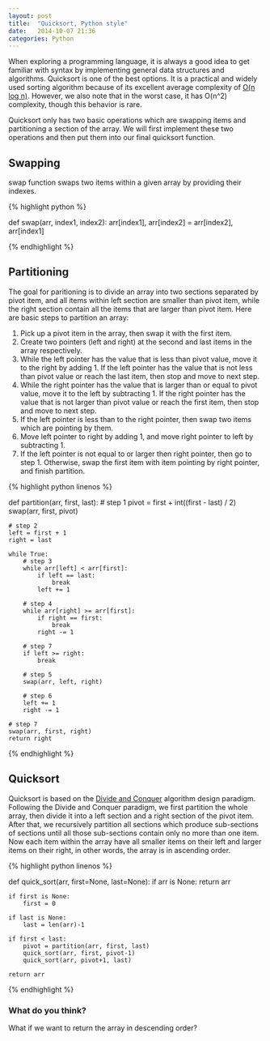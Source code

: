 ```yaml
---
layout:	post
title:	"Quicksort, Python style"
date:	2014-10-07 21:36
categories:	Python
---
```


When exploring a programming language, it is always a good idea to get familiar with syntax by implementing general data structures and algorithms. Quicksort is one of the best options. It is a practical and widely used sorting algorithm because of its excellent average complexity of [O(n log n)][bigO-notation]. However, we also note that in the worst case, it has O(n^2) complexity, though this behavior is rare.

Quicksort only has two basic operations which are swapping items and partitioning a section of the array. We will first implement these two operations and then put them into our final quicksort function.

Swapping
----
swap function swaps two items within a given array by providing their indexes.

{% highlight python %}

def swap(arr, index1, index2):
	arr[index1], arr[index2] = arr[index2], arr[index1]

{% endhighlight %}

Partitioning
----
The goal for paritioning is to divide an array into two sections separated by pivot item, and all items within left section are smaller than pivot item, while the right section contain all the items that are larger than pivot item. Here are basic steps to partition an array:

1. Pick up a pivot item in the array, then swap it with the first item.
2. Create two pointers (left and right) at the second and last items in the array respectively.
3. While the left pointer has the value that is less than pivot value, move it to the right by adding 1. If the left pointer has the value that is not less than pivot value or reach the last item, then stop and move to next step.
4. While the right pointer has the value that is larger than or equal to pivot value, move it to the left by subtracting 1. If the right pointer has the value that is not larger than pivot value or reach the first item, then stop and move to next step.
5. If the left pointer is less than to the right pointer, then swap two items which are pointing by them.
6. Move left pointer to right by adding 1, and move right pointer to left by subtracting 1.
7. If the left pointer is not equal to or larger then right pointer, then go to step 1. Otherwise, swap the first item with item pointing by right pointer, and finish partition.

{% highlight python linenos %}

def partition(arr, first, last):
	# step 1
	pivot = first + int((first - last) / 2)
	swap(arr, first, pivot)

	# step 2
	left = first + 1
	right = last

	while True:
		# step 3
		while arr[left] < arr[first]:
			if left == last:
				break
			left += 1

		# step 4
		while arr[right] >= arr[first]:
			if right == first:
				break
			right -= 1

		# step 7
		if left >= right:
			break

		# step 5
		swap(arr, left, right)

		# step 6
		left += 1
		right -= 1

	# step 7
	swap(arr, first, right)
	return right

{% endhighlight %}

Quicksort
----
Quicksort is based on the [Divide and Conquer][divide-and-conquer] algorithm design paradigm. Following the Divide and Conquer paradigm, we first partition the whole array, then divide it into a left section and a right section of the pivot item. After that, we recursively partition all sections which produce sub-sections of sections until all those sub-sections contain only no more than one item. Now each item within the array have all  smaller items on their left and larger items on their right, in other words, the array is in ascending order.

{% highlight python linenos %}

def quick_sort(arr, first=None, last=None):
	if arr is None:
		return arr

	if first is None:
		first = 0

	if last is None:
		last = len(arr)-1

	if first < last:
		pivot = partition(arr, first, last)
		quick_sort(arr, first, pivot-1)
		quick_sort(arr, pivot+1, last)

	return arr

{% endhighlight %}

### What do you think?
What if we want to return the array in descending order?

[bigO-notation]:	http://en.wikipedia.org/wiki/Big_O_notation
[divide-and-conquer]:	http://en.wikipedia.org/wiki/Divide_and_conquer_algorithms